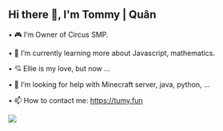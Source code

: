 ## Hi there 👋, I'm Tommy | Quân 
 
 • 🎮 I’m Owner of Circus SMP.
 
 • 🌱 I’m currently learning more about Javascript, mathematics.
 
 • 💘 Ellie is my love, but now ...
 
 • 🤔 I’m looking for help with Minecraft server, java, python, ...
 
 • 📫 How to contact me: https://tumy.fun


 
 <img src="https://github-readme-stats.vercel.app/api?username=minhquantommy&&show_icons=true&title_color=ffffff&icon_color=bb2acf&text_color=daf7dc&bg_color=151515">


